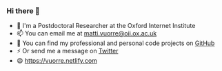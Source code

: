 ### Hi there 👋


- 🔭 I'm a Postdoctoral Researcher at the Oxford Internet Institute
- 📫 You can email me at matti.vuorre@oii.ox.ac.uk
- 🌱 You can find my professional and personal code projects on [GitHub](https://github.com/mvuorre?tab=repositories)
- ⚡ Or send me a message on [Twitter](https://twitter.com/vuorre)
- 😄 <https://vuorre.netlify.com>
